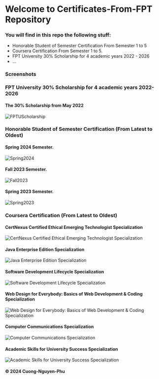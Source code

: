 # Welcome to Certificates-From-FPT Repository
### You will find in this repo the following stuff:
* Honorable Student of Semester Certification From Semester 1 to 5
* Coursera Certification From Semester 1 to 5.
* FPT University 30% Scholarship for 4 academic years 2022 - 2026
* ...
### Screenshots

### FPT University 30% Scholarship for 4 academic years 2022-2026

#### The 30% Scholarship from May 2022
![FPTUScholarship](https://github.com/CuongNP284/Certificates-From-FPT/blob/main/FPTU%2030%25%20Scholarship.jpg)

### Honorable Student of Semester Certification (From Latest to Oldest)

#### Spring 2024 Semester.
![Spring2024](https://github.com/CuongNP284/Certificates-From-FPT/blob/main/Honorable%20Student%20of%20Semester%20Screenshots/Spring2024.png)

#### Fall 2023 Semester.
![Fall2023](https://github.com/CuongNP284/Certificates-From-FPT/blob/main/Honorable%20Student%20of%20Semester%20Screenshots/Fall2023.png)

#### Spring 2023 Semester.
![Spring2023](https://github.com/CuongNP284/Certificates-From-FPT/blob/main/Honorable%20Student%20of%20Semester%20Screenshots/Spring2023.jpg)

### Coursera Certification (From Latest to Oldest)

#### CertNexus Certified Ethical Emerging Technologist Specialization
![CertNexus Certified Ethical Emerging Technologist Specialization](https://github.com/CuongNP284/Certificates-From-FPT/blob/main/Coursera%20Certificate%20Screenshots/CertNexus%20Certified%20Ethical%20Emerging%20Technologist%20Specialization.jpg)

#### Java Enterprise Edition Specialization
![Java Enterprise Edition Specialization](https://github.com/CuongNP284/Certificates-From-FPT/blob/main/Coursera%20Certificate%20Screenshots/Java%20Enterprise%20Edition%20Specialization.jpg)

#### Software Development Lifecycle Specialization
![Software Development Lifecycle Specialization](https://github.com/CuongNP284/Certificates-From-FPT/blob/main/Coursera%20Certificate%20Screenshots/Software%20Development%20Lifecycle%20Specialization.jpg)

#### Web Design for Everybody: Basics of Web Development & Coding Specialization
![Web Design for Everybody: Basics of Web Development & Coding Specialization](https://github.com/CuongNP284/Certificates-From-FPT/blob/main/Coursera%20Certificate%20Screenshots/Web%20Design%20for%20Everybody%20-%20Basics%20of%20Web%20Development%20and%20Coding%20Specialization.jpg)

#### Computer Communications Specialization
![Computer Communications Specialization](https://github.com/CuongNP284/Certificates-From-FPT/blob/main/Coursera%20Certificate%20Screenshots/Computer%20Communications%20Specialization.jpg)

#### Academic Skills for University Success Specialization
![Academic Skills for University Success Specialization](https://github.com/CuongNP284/Certificates-From-FPT/blob/main/Coursera%20Certificate%20Screenshots/Academic%20Skills%20for%20University%20Success%20Specialization.jpg)
  
#### © 2024 Cuong-Nguyen-Phu
